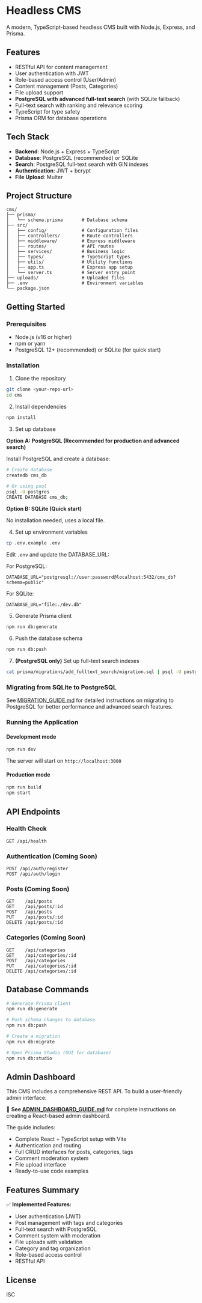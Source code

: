 # Headless CMS

A modern, TypeScript-based headless CMS built with Node.js, Express, and Prisma.

## Features

- RESTful API for content management
- User authentication with JWT
- Role-based access control (User/Admin)
- Content management (Posts, Categories)
- File upload support
- **PostgreSQL with advanced full-text search** (with SQLite fallback)
- Full-text search with ranking and relevance scoring
- TypeScript for type safety
- Prisma ORM for database operations

## Tech Stack

- **Backend**: Node.js + Express + TypeScript
- **Database**: PostgreSQL (recommended) or SQLite
- **Search**: PostgreSQL full-text search with GIN indexes
- **Authentication**: JWT + bcrypt
- **File Upload**: Multer

## Project Structure

```
cms/
├── prisma/
│   └── schema.prisma       # Database schema
├── src/
│   ├── config/             # Configuration files
│   ├── controllers/        # Route controllers
│   ├── middleware/         # Express middleware
│   ├── routes/             # API routes
│   ├── services/           # Business logic
│   ├── types/              # TypeScript types
│   ├── utils/              # Utility functions
│   ├── app.ts              # Express app setup
│   └── server.ts           # Server entry point
├── uploads/                # Uploaded files
├── .env                    # Environment variables
└── package.json
```

## Getting Started

### Prerequisites

- Node.js (v16 or higher)
- npm or yarn
- PostgreSQL 12+ (recommended) or SQLite (for quick start)

### Installation

1. Clone the repository
```bash
git clone <your-repo-url>
cd cms
```

2. Install dependencies
```bash
npm install
```

3. Set up database

**Option A: PostgreSQL (Recommended for production and advanced search)**

Install PostgreSQL and create a database:
```bash
# Create database
createdb cms_db

# Or using psql
psql -U postgres
CREATE DATABASE cms_db;
```

**Option B: SQLite (Quick start)**

No installation needed, uses a local file.

4. Set up environment variables
```bash
cp .env.example .env
```

Edit `.env` and update the DATABASE_URL:

For PostgreSQL:
```env
DATABASE_URL="postgresql://user:password@localhost:5432/cms_db?schema=public"
```

For SQLite:
```env
DATABASE_URL="file:./dev.db"
```

5. Generate Prisma client
```bash
npm run db:generate
```

6. Push the database schema
```bash
npm run db:push
```

7. **(PostgreSQL only)** Set up full-text search indexes
```bash
cat prisma/migrations/add_fulltext_search/migration.sql | psql -U postgres -d cms_db
```

### Migrating from SQLite to PostgreSQL

See [MIGRATION_GUIDE.md](MIGRATION_GUIDE.md) for detailed instructions on migrating to PostgreSQL for better performance and advanced search features.

### Running the Application

#### Development mode
```bash
npm run dev
```

The server will start on `http://localhost:3000`

#### Production mode
```bash
npm run build
npm start
```

## API Endpoints

### Health Check
```
GET /api/health
```

### Authentication (Coming Soon)
```
POST /api/auth/register
POST /api/auth/login
```

### Posts (Coming Soon)
```
GET    /api/posts
GET    /api/posts/:id
POST   /api/posts
PUT    /api/posts/:id
DELETE /api/posts/:id
```

### Categories (Coming Soon)
```
GET    /api/categories
GET    /api/categories/:id
POST   /api/categories
PUT    /api/categories/:id
DELETE /api/categories/:id
```

## Database Commands

```bash
# Generate Prisma client
npm run db:generate

# Push schema changes to database
npm run db:push

# Create a migration
npm run db:migrate

# Open Prisma Studio (GUI for database)
npm run db:studio
```

## Admin Dashboard

This CMS includes a comprehensive REST API. To build a user-friendly admin interface:

📘 **See [ADMIN_DASHBOARD_GUIDE.md](ADMIN_DASHBOARD_GUIDE.md)** for complete instructions on creating a React-based admin dashboard.

The guide includes:
- Complete React + TypeScript setup with Vite
- Authentication and routing
- Full CRUD interfaces for posts, categories, tags
- Comment moderation system
- File upload interface
- Ready-to-use code examples

## Features Summary

✅ **Implemented Features:**
- User authentication (JWT)
- Post management with tags and categories
- Full-text search with PostgreSQL
- Comment system with moderation
- File uploads with validation
- Category and tag organization
- Role-based access control
- RESTful API

## License

ISC
